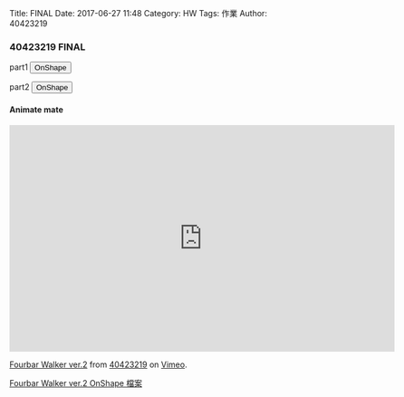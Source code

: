 Title: FINAL
Date: 2017-06-27 11:48
Category: HW
Tags: 作業
Author: 40423219

<h3>
40423219 FINAL
</h3>

<!-- PELICAN_END_SUMMARY -->

<p>part1 <button onClick="lity('https://vimeo.com/223423493')"><span class="glyphicon glyphicon-facetime-video"></span> OnShape</button> 

<p>part2 <button onClick="lity('https://vimeo.com/223423530')"><span class="glyphicon glyphicon-facetime-video"></span> OnShape</button> 

<h4>Animate mate</h4>
<iframe src="https://player.vimeo.com/video/223423544" width="680" height="400" frameborder="0" webkitallowfullscreen mozallowfullscreen allowfullscreen></iframe>
<p><a href="https://vimeo.com/223423544">Fourbar Walker ver.2</a> from <a href="https://vimeo.com/user47671379">40423219</a> on <a href="https://vimeo.com">Vimeo</a>.</p>


[Fourbar Walker ver.2 OnShape 檔案](https://cad.onshape.com/documents/c0cad4a19ef0d3d18cffc42d/w/4d3d468ef0de57cc76661f43/e/08177b2cba36cf10f0f45a0c)